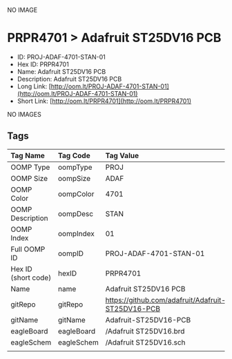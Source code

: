 


  
NO IMAGE  
# PRPR4701 > Adafruit ST25DV16 PCB

- ID: PROJ-ADAF-4701-STAN-01
- Hex ID: PRPR4701
- Name: Adafruit ST25DV16 PCB
- Description: Adafruit ST25DV16 PCB
- Long Link: [http://oom.lt/PROJ-ADAF-4701-STAN-01](http://oom.lt/PROJ-ADAF-4701-STAN-01)
- Short Link: [http://oom.lt/PRPR4701](http://oom.lt/PRPR4701)
  
NO IMAGES  
## Tags
  

|Tag Name|Tag Code|Tag Value|
| :--- | :--- | :--- |
|OOMP Type|oompType|PROJ|
|OOMP Size|oompSize|ADAF|
|OOMP Color|oompColor|4701|
|OOMP Description|oompDesc|STAN|
|OOMP Index|oompIndex|01|
|Full OOMP ID|oompID|PROJ-ADAF-4701-STAN-01|
|Hex ID (short code)|hexID|PRPR4701|
|Name|name|Adafruit ST25DV16 PCB|
|gitRepo|gitRepo|https://github.com/adafruit/Adafruit-ST25DV16-PCB|
|gitName|gitName|Adafruit-ST25DV16-PCB|
|eagleBoard|eagleBoard|/Adafruit ST25DV16.brd|
|eagleSchem|eagleSchem|/Adafruit ST25DV16.sch|
||||
